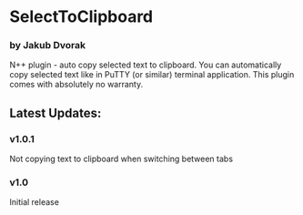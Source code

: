 # SelectToClipboard
### by Jakub Dvorak

N++ plugin - auto copy selected text to clipboard. You can automatically copy selected text like in PuTTY (or similar) terminal application. This plugin comes with absolutely no warranty.  

Latest Updates:
----  
### v1.0.1
Not copying text to clipboard when switching between tabs

### v1.0
Initial release